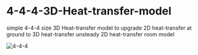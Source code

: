 # 4-4-4-3D-Heat-transfer-model

simple 4-4-4 size 3D Heat-transfer model
to upgrade 2D heat-transfer at ground to 3D heat-transfer
unsteady 2D heat-transfer room model

![4-4-4](https://user-images.githubusercontent.com/82522118/117492126-21b9ea00-afac-11eb-90e3-545500d3b990.jpg)

